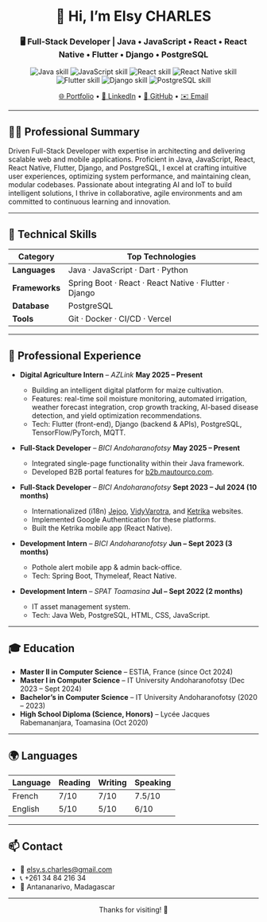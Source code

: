 <div align="center">
  <h1>👋 Hi, I’m <strong>Elsy CHARLES</strong></h1>
  <h3>🖥️ Full-Stack Developer | Java • JavaScript • React • React Native • Flutter • Django • PostgreSQL</h3>

  <p>
    <img src="https://img.shields.io/badge/Java-80%25-007396?logo=java&logoColor=white" alt="Java skill"/>
    <img src="https://img.shields.io/badge/JavaScript-80%25-F7DF1E?logo=javascript&logoColor=black" alt="JavaScript skill"/>
    <img src="https://img.shields.io/badge/React-90%25-61DAFB?logo=react&logoColor=black" alt="React skill"/>
    <img src="https://img.shields.io/badge/React_Native-80%25-20232A?logo=react&logoColor=61DAFB" alt="React Native skill"/>
    <img src="https://img.shields.io/badge/Flutter-80%25-02569B?logo=flutter&logoColor=white" alt="Flutter skill"/>
    <img src="https://img.shields.io/badge/Django-75%25-092E20?logo=django&logoColor=white" alt="Django skill"/>
    <img src="https://img.shields.io/badge/PostgreSQL-90%25-336791?logo=postgresql&logoColor=white" alt="PostgreSQL skill"/>
  </p>

  <p>
    <a href="https://elsy-charles.vercel.app/" target="_blank">🌐 Portfolio</a> •
    <a href="https://www.linkedin.com/in/elsy-charles" target="_blank">🔗 LinkedIn</a> •
    <a href="https://github.com/elsy-sc" target="_blank">🐙 GitHub</a> •
    <a href="mailto:elsy.s.charles@gmail.com">✉️ Email</a>
  </p>
</div>

---

## 🧑‍💻 Professional Summary

Driven Full-Stack Developer with expertise in architecting and delivering scalable web and mobile applications. Proficient in Java, JavaScript, React, React Native, Flutter, Django, and PostgreSQL, I excel at crafting intuitive user experiences, optimizing system performance, and maintaining clean, modular codebases. Passionate about integrating AI and IoT to build intelligent solutions, I thrive in collaborative, agile environments and am committed to continuous learning and innovation.

---

## 🚀 Technical Skills

| Category       | Top Technologies                                      |
| -------------- | ----------------------------------------------------- |
| **Languages**  | Java · JavaScript · Dart · Python                     |
| **Frameworks** | Spring Boot · React · React Native · Flutter · Django |
| **Database**   | PostgreSQL                                            |
| **Tools**      | Git · Docker · CI/CD · Vercel                         |

---

## 💼 Professional Experience

* **Digital Agriculture Intern** – *AZLink*
  **May 2025 – Present**

  * Building an intelligent digital platform for maize cultivation.
  * Features: real-time soil moisture monitoring, automated irrigation, weather forecast integration, crop growth tracking, AI-based disease detection, and yield optimization recommendations.
  * Tech: Flutter (front-end), Django (backend & APIs), PostgreSQL, TensorFlow/PyTorch, MQTT.

* **Full-Stack Developer** – *BICI Andoharanofotsy*
  **May 2025 – Present**

  * Integrated single-page functionality within their Java framework.
  * Developed B2B portal features for [b2b.mautourco.com](https://b2b.mautourco.com/).

* **Full-Stack Developer** – *BICI Andoharanofotsy*
  **Sept 2023 – Jul 2024 (10 months)**

  * Internationalized (i18n) [Jejoo](https://www.jejoo.mg/), [VidyVarotra](https://www.vidyvarotra.mg/), and [Ketrika](https://www.ketrika.com/) websites.
  * Implemented Google Authentication for these platforms.
  * Built the Ketrika mobile app (React Native).

* **Development Intern** – *BICI Andoharanofotsy*
  **Jun – Sept 2023 (3 months)**

  * Pothole alert mobile app & admin back-office.
  * Tech: Spring Boot, Thymeleaf, React Native.

* **Development Intern** – *SPAT Toamasina*
  **Jul – Sept 2022 (2 months)**

  * IT asset management system.
  * Tech: Java Web, PostgreSQL, HTML, CSS, JavaScript.

---

## 🎓 Education

* **Master II in Computer Science** – ESTIA, France (since Oct 2024)
* **Master I in Computer Science** – IT University Andoharanofotsy (Dec 2023 – Sept 2024)
* **Bachelor’s in Computer Science** – IT University Andoharanofotsy (2020 – 2023)
* **High School Diploma (Science, Honors)** – Lycée Jacques Rabemananjara, Toamasina (Oct 2020)

---

## 🌍 Languages

| Language | Reading | Writing | Speaking |
| -------- | ------- | ------- | -------- |
| French   | 7/10    | 7/10    | 7.5/10   |
| English  | 5/10    | 5/10    | 6/10     |

---

## 📫 Contact

* 📧 [elsy.s.charles@gmail.com](mailto:elsy.s.charles@gmail.com)
* 📞 +261 34 84 216 34
* 📍 Antananarivo, Madagascar

---

<p align="center">Thanks for visiting! 🚀</p>
